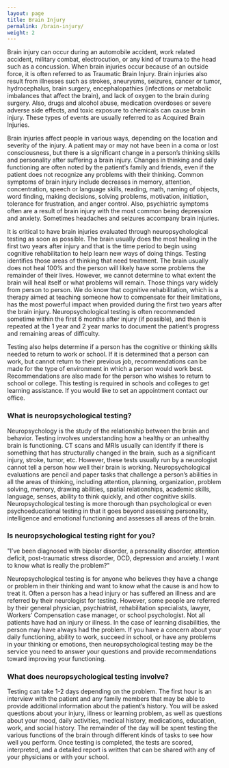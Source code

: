 ```yaml
---
layout: page
title: Brain Injury
permalink: /brain-injury/
weight: 2
---
```


Brain injury can occur during an automobile accident, work related
accident, military combat, electrocution, or any kind of trauma to the
head such as a concussion. When brain injuries occur because of an
outside force, it is often referred to as Traumatic Brain
Injury. Brain injuries also result from illnesses such as strokes,
aneurysms, seizures, cancer or tumor, hydrocephalus, brain surgery,
encephalopathies (infections or metabolic imbalances that affect the
brain), and lack of oxygen to the brain during surgery. Also, drugs
and alcohol abuse, medication overdoses or severe adverse side
effects, and toxic exposure to chemicals can cause brain injury. These
types of events are usually referred to as Acquired Brain Injuries.

Brain injuries affect people in various ways, depending on the
location and severity of the injury. A patient may or may not have
been in a coma or lost consciousness, but there is a significant
change in a person’s thinking skills and personality after suffering a
brain injury. Changes in thinking and daily functioning are often
noted by the patient’s family and friends, even if the patient does
not recognize any problems with their thinking. Common symptoms of
brain injury include decreases in memory, attention, concentration,
speech or language skills, reading, math, naming of objects, word
finding, making decisions, solving problems, motivation, initiation,
tolerance for frustration, and anger control. Also, psychiatric
symptoms often are a result of brain injury with the most common being
depression and anxiety. Sometimes headaches and seizures accompany
brain injuries.

It is critical to have brain injuries evaluated through
neuropsychological testing as soon as possible. The brain usually does
the most healing in the first two years after injury and that is the
time period to begin using cognitive rehabilitation to help learn new
ways of doing things. Testing identifies those areas of thinking that
need treatment. The brain usually does not heal 100% and the person
will likely have some problems the remainder of their lives. However,
we cannot determine to what extent the brain will heal itself or what
problems will remain. Those things vary widely from person to
person. We do know that cognitive rehabilitation, which is a therapy
aimed at teaching someone how to compensate for their limitations, has
the most powerful impact when provided during the first two years
after the brain injury. Neuropsychological testing is often
recommended sometime within the first 6 months after injury (if
possible), and then is repeated at the 1 year and 2 year marks to
document the patient’s progress and remaining areas of difficulty.

Testing also helps determine if a person has the cognitive or thinking
skills needed to return to work or school. If it is determined that a
person can work, but cannot return to their previous job,
recommendations can be made for the type of environment in which a
person would work best. Recommendations are also made for the person
who wishes to return to school or college. This testing is required in
schools and colleges to get learning assistance. If you would like to
set an appointment contact our office.

### What is neuropsychological testing?

Neuropsychology is the study of the relationship between the brain and
behavior. Testing involves understanding how a healthy or an unhealthy
brain is functioning. CT scans and MRIs usually can identify if there
is something that has structurally changed in the brain, such as a
significant injury, stroke, tumor, etc. However, these tests usually
run by a neurologist cannot tell a person how well their brain is
working. Neuropsychological evaluations are pencil and paper tasks
that challenge a person’s abilities in all the areas of thinking,
including attention, planning, organization, problem solving, memory,
drawing abilities, spatial relationships, academic skills, language,
senses, ability to think quickly, and other cognitive
skills. Neuropsychological testing is more thorough than psychological
or even psychoeducational testing in that it goes beyond assessing
personality, intelligence and emotional functioning and assesses all
areas of the brain.

### Is neuropsychological testing right for you?

"I’ve been diagnosed with bipolar disorder, a personality disorder,
attention deficit, post-traumatic stress disorder, OCD, depression and
anxiety. I want to know what is really the problem?"

Neuropsychological testing is for anyone who believes they have a
change or problem in their thinking and want to know what the cause is
and how to treat it. Often a person has a head injury or has suffered
an illness and are referred by their neurologist for testing. However,
some people are referred by their general physician, psychiatrist,
rehabilitation specialists, lawyer, Workers’ Compensation case
manager, or school psychologist. Not all patients have had an injury
or illness. In the case of learning disabilities, the person may have
always had the problem. If you have a concern about your daily
functioning, ability to work, succeed in school, or have any problems
in your thinking or emotions, then neuropsychological testing may be
the service you need to answer your questions and provide
recommendations toward improving your functioning.

### What does neuropsychological testing involve?

Testing can take 1-2 days depending on the problem. The first hour is
an interview with the patient and any family members that may be able
to provide additional information about the patient’s history. You
will be asked questions about your injury, illness or learning
problem, as well as questions about your mood, daily activities,
medical history, medications, education, work, and social history. The
remainder of the day will be spent testing the various functions of
the brain through different kinds of tasks to see how well you
perform. Once testing is completed, the tests are scored, interpreted,
and a detailed report is written that can be shared with any of your
physicians or with your school.
